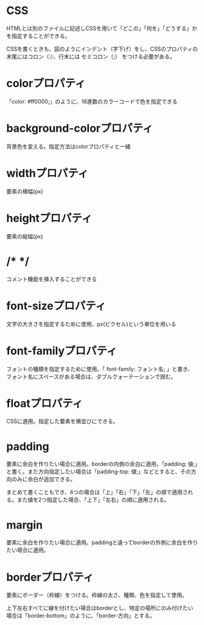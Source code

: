 # CSS
HTMLとは別のファイルに記述しCSSを用いて「どこの」「何を」「どうする」かを指定することができる。

CSSを書くときも、図のようにインデント（字下げ）をし、CSSのプロパティの末尾にはコロン（:）、行末には セミコロン（;） をつける必要がある。

# colorプロパティ
「color: #ff0000;」のように、16進数のカラーコードで色を指定できる

# background-colorプロパティ
背景色を変える。指定方法はcolorプロパティと一緒

# widthプロパティ
要素の横幅(px)

# heightプロパティ
要素の縦幅(px)

# /*  */
コメント機能を挿入することができる

# font-sizeプロパティ
文字の大きさを指定するために使用、px(ピクセル)という単位を用いる

# font-familyプロパティ
フォントの種類を指定するために使用。「 font-family: フォント名; 」と書き、フォント名にスペースがある場合は、ダブルクォーテーションで囲む。

# floatプロパティ
CSSに適用。指定した要素を横並びにできる。
  
# padding
要素に余白を作りたい場合に適用。borderの内側の余白に適用。「padding: 値;」と書く。また方向指定したい場合は「padding-top: 値;」などとすると、その方向のみに余白が追加できる。

まとめて書くこともでき、4つの場合は「上」「右」「下」「左」の順で適用される。また値を2つ指定した場合、「上下」「左右」の順に適用される。

# margin
要素に余白を作りたい場合に適用。paddingと違ってborderの外側に余白を作りたい場合に適用。

# borderプロパティ
要素にボーダー（枠線）をつける。枠線の太さ、種類、色を指定して使用。

上下左右すべてに線を付けたい場合はborderとし、特定の場所にのみ付けたい場合は「border-bottom」のように、「border-方向」とする。
